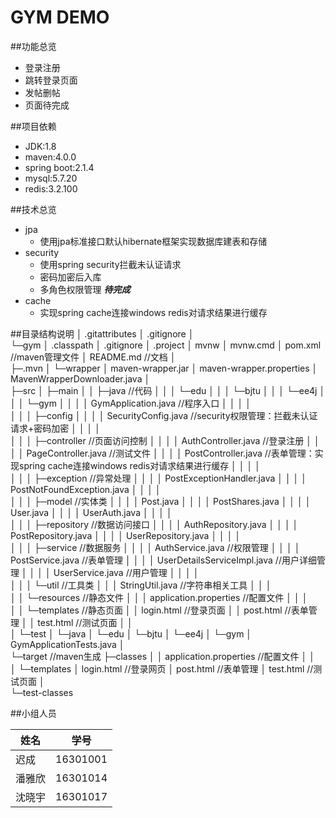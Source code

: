 GYM DEMO
===========================
##功能总览
* 登录注册
* 跳转登录页面
* 发帖删帖
* 页面待完成

##项目依赖
* JDK:1.8
* maven:4.0.0
* spring boot:2.1.4
* mysql:5.7.20
* redis:3.2.100

##技术总览
* jpa
    * 使用jpa标准接口默认hibernate框架实现数据库建表和存储
* security
    * 使用spring security拦截未认证请求
    * 密码加密后入库
    * 多角色权限管理 ***待完成***
* cache
    * 实现spring cache连接windows redis对请求结果进行缓存
    
##目录结构说明
│  .gitattributes
│  .gitignore
│  
└─gym
    │  .classpath
    │  .gitignore
    │  .project
    │  mvnw
    │  mvnw.cmd
    │  pom.xml                                                       //maven管理文件
    │  README.md                                                     //文档
    │  
    ├─.mvn
    │  └─wrapper
    │          maven-wrapper.jar
    │          maven-wrapper.properties
    │          MavenWrapperDownloader.java
    │      
    ├─src
    │  ├─main
    │  │  ├─java                                                    //代码
    │  │  │  └─edu
    │  │  │      └─bjtu
    │  │  │          └─ee4j
    │  │  │              └─gym
    │  │  │                  │  GymApplication.java                 //程序入口
    │  │  │                  │  
    │  │  │                  ├─config
    │  │  │                  │      SecurityConfig.java             //security权限管理：拦截未认证请求+密码加密
    │  │  │                  │      
    │  │  │                  ├─controller                           //页面访问控制
    │  │  │                  │      AuthController.java             //登录注册
    │  │  │                  │      PageController.java             //测试文件
    │  │  │                  │      PostController.java             //表单管理：实现spring cache连接windows redis对请求结果进行缓存
    │  │  │                  │      
    │  │  │                  ├─exception                            //异常处理
    │  │  │                  │      PostExceptionHandler.java
    │  │  │                  │      PostNotFoundException.java
    │  │  │                  │      
    │  │  │                  ├─model                                //实体类
    │  │  │                  │      Post.java
    │  │  │                  │      PostShares.java
    │  │  │                  │      User.java
    │  │  │                  │      UserAuth.java
    │  │  │                  │      
    │  │  │                  ├─repository                           //数据访问接口
    │  │  │                  │      AuthRepository.java
    │  │  │                  │      PostRepository.java
    │  │  │                  │      UserRepository.java
    │  │  │                  │      
    │  │  │                  ├─service                              //数据服务
    │  │  │                  │      AuthService.java                //权限管理
    │  │  │                  │      PostService.java                //表单管理
    │  │  │                  │      UserDetailsServiceImpl.java     //用户详细管理
    │  │  │                  │      UserService.java                //用户管理
    │  │  │                  │      
    │  │  │                  └─util                                 //工具类
    │  │  │                          StringUtil.java                //字符串相关工具
    │  │  │                          
    │  │  └─resources                                               //静态文件
    │  │      │  application.properties                             //配置文件
    │  │      │  
    │  │      └─templates                                           //静态页面
    │  │              login.html                                    //登录页面
    │  │              post.html                                     //表单管理
    │  │              test.html                                     //测试页面
    │  │              
    │  └─test
    │      └─java
    │          └─edu
    │              └─bjtu
    │                  └─ee4j
    │                      └─gym
    │                              GymApplicationTests.java
    │                              
    └─target                                                        //maven生成
        ├─classes
        │  │  application.properties                                //配置文件
        │  │  
        │  └─templates
        │          login.html                                       //登录网页
        │          post.html                                        //表单管理
        │          test.html                                        //测试页面
        │          
        └─test-classes                                              

##小组人员

|姓名|学号|
|---|---|
|迟成|16301001|
|潘雅欣|16301014|
|沈晓宇|16301017|